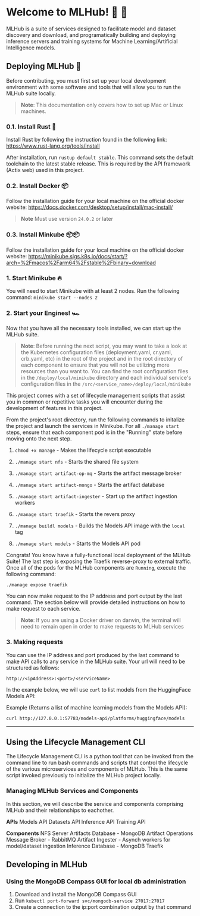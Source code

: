 # Welcome to MLHub! 🤠 🐂

MLHub is a suite of services designed to facilitate model and dataset discovery and download, and programatically building and deploying inference servers and training systems for Machine Learning/Artificial Intelligence models.

## Deploying MLHub 🚧

Before contributing, you must first set up your local development environment with some software and tools that will allow you to run the MLHub suite locally.
> **Note**: This documentation only covers how to set up Mac or Linux machines.

### 0.1. Install Rust 🦀

Install Rust by following the instruction found in the following link: https://www.rust-lang.org/tools/install 

After installation, run `rustup default stable`. This command sets the default toolchain to the latest stable release. This is required by the API framework (Actix web) used in this project.

### 0.2. Install Docker 📦

Follow the installation guide for your local machine on the official docker website: 
https://docs.docker.com/desktop/setup/install/mac-install/

> **Note** Must use version `24.0.2` or later

### 0.3. Install Minkube 📦📦

Follow the installation guide for your local machine on the official docker website:
https://minikube.sigs.k8s.io/docs/start/?arch=%2Fmacos%2Farm64%2Fstable%2Fbinary+download

### 1. Start Minikube 🔥

You will need to start Minikube with at least 2 nodes. Run the following command:
`minikube start --nodes 2`

### 2. Start your Engines! 🏎️

Now that you have all the necessary tools installed, we can start up the MLHub suite. 

> **Note**: Before running the next script, you may want to take a look at the Kubernetes configuration files (deployment.yaml, cr.yaml, crb.yaml, etc) in the root of the project and in the root directory of each component to ensure that you will not be utilizing more resources than you want to. You can find the root configuration files in the `/deploy/local/minikube` directory and each individual service's configuration files in the `/src/<service_name>/deploy/local/minikube`

This project comes with a set of lifecycle management scripts that assist you in common or repetitive tasks you will encounter during the development of features in this project.

From the project's root directory, run the following commands to initalize the project and launch the services in Minikube. For all `./manage start` steps, ensure that each component pod is in the "Running" state before moving onto the next step.

1. `chmod +x manage` - Makes the lifecycle script executable

2. `./manage start nfs` - Starts the shared file system

3. `./manage start artifact-op-mq` - Starts the artifact message broker

4. `./manage start artifact-mongo` - Starts the artifact database

5. `./manage start artifact-ingester` - Start up the artifact ingestion workers

6. `./manage start traefik` - Starts the revers proxy

7. `./manage buildl models` - Builds the Models API image with the `local` tag

8. `./manage start models` - Starts the Models API pod

Congrats! You know have a fully-functional local deployment of the MLHub Suite! The last step is exposing the Traefik reverse-proxy to external traffic. Once all of the pods for the MLHub components are `Running`, execute the following command:

`./manage expose traefik`

You can now make request to the IP address and port output by the last command. The section below will provide detailed instructions on how to make request to each service.

> **Note**: If you are using a Docker driver on darwin, the terminal will need to remain open in order to make requests to MLHub services

### 3. Making requests

You can use the IP address and port produced by the last command to make API calls to any service in the MLHub suite. Your url will need to be structured as follows:

`http://<ipAddress>:<port>/<serviceName>`

In the example below, we will use `curl` to list models from the HuggingFace Models API:

Example (Returns a list of machine learning models from the Models API):

`curl http://127.0.0.1:57783/models-api/platforms/huggingface/models`

---

## Using the Lifecycle Management CLI

The Lifecycle Management CLI is a python tool that can be invoked from the command line to run bash commands and scripts that control the lifecycle of the various microservices and components of MLHub. This is the same script invoked previously to initialize the MLHub project locally.

### Managing MLHub Services and Components

In this section, we will describe the service and components comprising MLHub and their relationships to eachother.

**APIs**
Models API
Datasets API
Inference API
Training API

**Components**
NFS Server
Artifacts Database - MongoDB
Artifact Operations Message Broker - RabbitMQ
Artifact Ingester - Asynch workers for model/dataset ingestion
Inference Database - MongoDB
Traefik

## Developing in MLHub

### Using the MongoDB Compass GUI for local db administration
1. Download and install the MongoDB Compass GUI
2. Run `kubectl port-forward svc/mongodb-service 27017:27017`
3. Create a connection to the ip:port combination output by that command 


